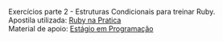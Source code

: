 Exercícios parte 2 - Estruturas Condicionais para treinar Ruby.<br>
Apostila utilizada: [Ruby na Pratica](https://ifrnead.github.io/rubynapratica/contents/programacao_estruturada/lista_exercicios_2.html) <br>
Material de apoio: [Estágio em Programação](https://infosimples.github.io/estagio-em-programacao/aulas/04/04_poo_visao/)
